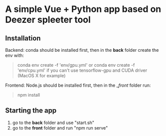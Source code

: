 # A simple Vue + Python app based on Deezer spleeter tool
## Installation
Backend: conda should be installed first, then in the __back__ folder create the env with:
> conda env create -f 'env/gpu.yml'
or
> conda env create -f 'env/cpu.yml'
if you can't use tensorflow-gpu and CUDA driver (MacOS X for example)

Frontend: Node.js should be installed first, then in the __front_ folder run:
> npm install

## Starting the app
1. go to the __back__ folder and use "start.sh"
2. go to the __front__ folder and run "npm run serve"
